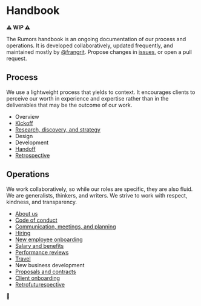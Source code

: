 # Handbook

**⚠️ WIP ⚠️**

The Rumors handbook is an ongoing documentation of our process and operations. It is developed collaboratively, updated frequently, and maintained mostly by [@frangrit](https://github.com/frangrit). Propose changes in [issues](https://github.com/rumors/handbook/issues), or open a pull request.

## Process

We use a lightweight process that yields to context. It encourages clients to perceive our worth in experience and expertise rather than in the deliverables that may be the outcome of our work.

- Overview
- [Kickoff](process/kickoff.md)
- [Research, discovery, and strategy](process/research-discovery-strategy.md)
- Design
- Development
- [Handoff](process/handoff.md)
- [Retrospective](process/retrospective.md)

## Operations

We work collaboratively, so while our roles are specific, they are also fluid. We are generalists, thinkers, and writers. We strive to work with respect, kindness, and transparency.

- [About us](operations/about.md)
- [Code of conduct](operations/code-of-conduct.md)
- [Communication, meetings, and planning](operations/communication.md)
- [Hiring](operations/hiring.md)
- [New employee onboarding](operations/new-employees.md)
- [Salary and benefits](operations/benefits.md)
- [Performance reviews](operations/performance-reviews.md)
- [Travel](operations/travel.md)
- New business development
- [Proposals and contracts](operations/proposals-contracts.md)
- [Client onboarding](operations/client-onboarding.md)
- [Retrofuturespective](operations/retrofuturespective.md)


🎵 
